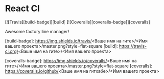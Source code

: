 # React CI
[![Travis][build-badge]][build]
[![Coveralls][coveralls-badge]][coveralls]

Awesome factory line manager!

[build-badge]: https://img.shields.io/travis/<Ваше имя на гите>/<Имя вашего проекта>/master.png?style=flat-square
[build]: https://travis-ci.org/<Ваше имя на гите>/<Имя вашего проекта>

[coveralls-badge]: https://img.shields.io/coveralls/<Ваше имя на гите>/<Имя вашего проекта>/master.png?style=flat-square
[coveralls]: https://coveralls.io/github/<Ваше имя на гитхабе>/<Имя вашего проекта>